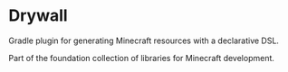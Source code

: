 # Drywall #

Gradle plugin for generating Minecraft resources with a declarative DSL.

Part of the foundation collection of libraries for Minecraft development.
